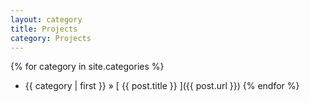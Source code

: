 ```yaml
---
layout: category
title: Projects
category: Projects
---
```


{% for category in site.categories %}
  * {{ category | first }} &raquo; [ {{ post.title }} ]({{ post.url }})
{% endfor %}